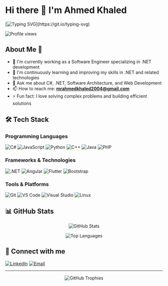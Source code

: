 # Hi there 👋 I'm Ahmed Khaled

[![Typing SVG](https://readme-typing-svg.herokuapp.com?font=Arial&color=7AF79A&size=30&lines=Hey!+It's+Ahmed!;I'm+a+Software+Engineer...;I'm+a+.NET+Developer...;I'm+passionate+about+coding!)](https://git.io/typing-svg)

<img src="https://komarev.com/ghpvc/?username=ahmedkhsk&label=Profile+Views&color=brightgreen&style=flat-square" alt="Profile views" />

## About Me 💫

- 🔭 I'm currently working as a Software Engineer specializing in .NET development
- 🌱 I'm continuously learning and improving my skills in .NET and related technologies
- 💬 Ask me about C#, .NET, Software Architecture, and Web Development
- 📫 How to reach me: **mrahmedkhaled2004@gmail.com**
- ⚡ Fun fact: I love solving complex problems and building efficient solutions

## 🛠️ Tech Stack

### Programming Languages
![C#](https://img.shields.io/badge/C%23-239120?style=for-the-badge&logo=c-sharp&logoColor=white)
![JavaScript](https://img.shields.io/badge/JavaScript-F7DF1E?style=for-the-badge&logo=javascript&logoColor=black)
![Python](https://img.shields.io/badge/Python-3776AB?style=for-the-badge&logo=python&logoColor=white)
![C++](https://img.shields.io/badge/C++-00599C?style=for-the-badge&logo=c%2B%2B&logoColor=white)
![Java](https://img.shields.io/badge/Java-ED8B00?style=for-the-badge&logo=java&logoColor=white)
![PHP](https://img.shields.io/badge/PHP-777BB4?style=for-the-badge&logo=php&logoColor=white)

### Frameworks & Technologies
![.NET](https://img.shields.io/badge/.NET-512BD4?style=for-the-badge&logo=.net&logoColor=white)
![Angular](https://img.shields.io/badge/Angular-DD0031?style=for-the-badge&logo=angular&logoColor=white)
![Flutter](https://img.shields.io/badge/Flutter-02569B?style=for-the-badge&logo=flutter&logoColor=white)
![Bootstrap](https://img.shields.io/badge/Bootstrap-563D7C?style=for-the-badge&logo=bootstrap&logoColor=white)

### Tools & Platforms
![Git](https://img.shields.io/badge/Git-F05032?style=for-the-badge&logo=git&logoColor=white)
![VS Code](https://img.shields.io/badge/VS_Code-007ACC?style=for-the-badge&logo=visual-studio-code&logoColor=white)
![Visual Studio](https://img.shields.io/badge/Visual_Studio-5C2D91?style=for-the-badge&logo=visual-studio&logoColor=white)
![Linux](https://img.shields.io/badge/Linux-FCC624?style=for-the-badge&logo=linux&logoColor=black)

## 📊 GitHub Stats

<p align="center">
  <img src="https://github-readme-stats.vercel.app/api?username=ahmedkhsk&show_icons=true&theme=radical" alt="GitHub Stats" />
</p>

<p align="center">
  <img src="https://github-readme-stats.vercel.app/api/top-langs/?username=ahmedkhsk&layout=compact&theme=radical" alt="Top Languages" />
</p>

## 🤝 Connect with me

[![LinkedIn](https://img.shields.io/badge/LinkedIn-0077B5?style=for-the-badge&logo=linkedin&logoColor=white)](https://linkedin.com/in/ahmed-khaled-6146a1239)
[![Email](https://img.shields.io/badge/Email-D14836?style=for-the-badge&logo=gmail&logoColor=white)](mailto:mrahmedkhaled2004@gmail.com)

---
<p align="center">
  <img src="https://github-profile-trophy.vercel.app/?username=ahmedkhsk&theme=radical&row=1" alt="GitHub Trophies" />
</p>
